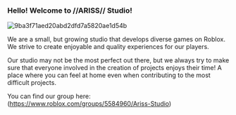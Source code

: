 ### **Hello! Welcome to //ARISS// Studio!**
![9ba3f71aed20abd2dfd7a5820ae1d54b](https://github.com/user-attachments/assets/9a9fc86b-0ae1-4963-a5ec-67996a713afd)

We are a small, but growing studio that develops diverse games on Roblox. We strive to create enjoyable and quality experiences for our players.


Our studio may not be the most perfect out there, but we always try to make sure that everyone involved in the creation of projects enjoys their time! A place where you can feel at home even when contributing to the most difficult projects.

You can find our group here:(https://www.roblox.com/groups/5584960/Ariss-Studio)

<!--

**Here are some ideas to get you started:**

🙋‍♀️ A short introduction - what is your organization all about?
🌈 Contribution guidelines - how can the community get involved?
👩‍💻 Useful resources - where can the community find your docs? Is there anything else the community should know?
🍿 Fun facts - what does your team eat for breakfast?
🧙 Remember, you can do mighty things with the power of [Markdown](https://docs.github.com/github/writing-on-github/getting-started-with-writing-and-formatting-on-github/basic-writing-and-formatting-syntax)
-->
